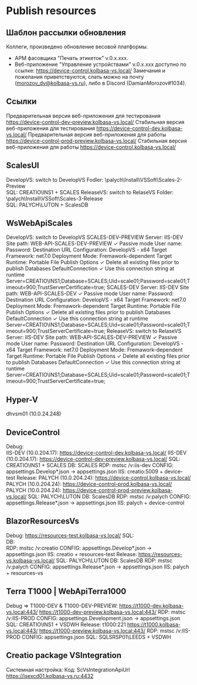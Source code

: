 # Publish resources

## Шаблон рассылки обновления
Коллеги, произведено обновление весовой платформы.
- АРМ фасовщика "Печать этикеток" v.0.x.xxx.
- Веб-приложение "Управление устройствами" v.0.x.xxx доступно по ссылке: https://device-control.kolbasa-vs.local/
Замечания и пожелания приветствуются, слать можно на почту (morozov_dv@kolbasa-vs.ru), либо в Discord (DamianMorozov#1034).

## Ссылки
Предварительная версия веб-приложения для тестирования  https://device-control-dev-preview.kolbasa-vs.local/
Стабильная версия веб-приложения для тестирования		https://device-control-dev.kolbasa-vs.local/
Предварительная версия веб-приложения для работы		https://device-control-prod-preview.kolbasa-vs.local/
Стабильная версия веб-приложения для работы				https://device-control.kolbasa-vs.local/

## ScalesUI
  DevelopVS: switch to DevelopVS
    Fodler:  \\palych\Install\VSSoft\Scales-2-Preview\
    SQL:     CREATIO\INS1 + SCALES
  ReleaseVS: switch to RelaseVS
    Folder:  \\palych\Install\VSSoft\Scales-3-Release\
    SQL:     PALYCH\LUTON + ScalesDB

## WsWebApiScales
  DevelopVS: switch to DevelopVS
    SCALES-DEV-PREVIEW
        Server: IIS-DEV
        Site path: WEB-API-SCALES-DEV-PREVIEW
            ✓ Passive mode
        User name: <userName>
        Password: <password>
        Destination URL
        Configuration: DevelopVS - x64
        Target Framework: net7.0
        Deployment Mode: Fremawork-dependent
        Target Runtime: Portable
        File Publish Options
            ✓ Delete all existing files prior to publish
        Databases DefaultConnection
            ✓ Use this connection string at runtime
            Server=CREATIO\INS1;Database=SCALES;Uid=scale01;Password=scale01;Timeout=900;TrustServerCertificate=true;
    SCALES-DEV
        Server: IIS-DEV
        Site path: WEB-API-SCALES-DEV
            ✓ Passive mode
        User name: <userName>
        Password: <password>
        Destination URL
        Configuration: DevelopVS - x64
        Target Framework: net7.0
        Deployment Mode: Fremawork-dependent
        Target Runtime: Portable
        File Publish Options
            ✓ Delete all existing files prior to publish
        Databases DefaultConnection
            ✓ Use this connection string at runtime
            Server=CREATIO\INS1;Database=SCALES;Uid=scale01;Password=scale01;Timeout=900;TrustServerCertificate=true;
  ReleaseVS: switch to RelaseVS
    Server: IIS-DEV
    Site path: WEB-API-SCALES-DEV-PREVIEW
        ✓ Passive mode
    User name: <userName>
    Password: <password>
    Destination URL
    Configuration: DevelopVS - x64
    Target Framework: net7.0
    Deployment Mode: Fremawork-dependent
    Target Runtime: Portable
    File Publish Options
        ✓ Delete all existing files prior to publish
    Databases DefaultConnection
        ✓ Use this connection string at runtime
        Server=CREATIO\INS1;Database=SCALES;Uid=scale01;Password=scale01;Timeout=900;TrustServerCertificate=true;

## Hyper-V
dhvsm01 (10.0.24.248)

## DeviceControl
  Debug:     
             IIS-DEV (10.0.204.17): https://device-control-dev.kolbasa-vs.local/
             IIS-DEV (10.0.204.17): https://device-control-dev-preview.kolbasa-vs.local/
    SQL:     CREATIO\INS1 + SCALES
    DB:      SCALES
    RDP:     mstsc /v:iis-dev
    CONFIG:  appsettings.Develop*.json -> appsettings.json
    IIS:     creatio:5009 + device-test
  Release:   PALYCH (10.0.204.24):  https://device-control.kolbasa-vs.local/
             PALYCH (10.0.204.24):  https://device-control-prod.kolbasa-vs.local/
             PALYCH (10.0.204.24):  https://device-control-prod-preview.kolbasa-vs.local/
    SQL:     PALYCH\LUTON
    DB:      ScalesDB
    RDP:     mstsc /v:palych
    CONFIG:  appsettings.Release*.json -> appsettings.json
    IIS:     palych + device-control

## BlazorResourcesVs
  Debug:     https://resources-test.kolbasa-vs.local/
    SQL:     
    DB:      
    RDP:     mstsc /v:creatio
    CONFIG:  appsettings.Develop*.json -> appsettings.json
    IIS:     creatio + resources-test
  Release:   https://resources-vs.kolbasa-vs.local/
    SQL:     PALYCH\LUTON
    DB:      ScalesDB
    RDP:     mstsc /v:palych
    CONFIG:  appsettings.Release*.json -> appsettings.json
    IIS:     palych + resources-vs

## Terra T1000 | WebApiTerra1000
  Debug => T1000-DEV & T1000-DEV-PREVIEW:
    https://t1000-dev.kolbasa-vs.local:443/
    https://t1000-dev-preview.kolbasa-vs.local:443/
    RDP:     mstsc /v:IIS-PROD
    CONFIG:  appsettings.Development.json -> appsettings.json
    SQL:     CREATIO\INS1 + VSDWH
  Release:   t1000:221
    https://t1000.kolbasa-vs.local:443/
    https://t1000-preview.kolbasa-vs.local:443/
    RDP:     mstsc /v:IIS-PROD
    CONFIG:  appsettings.json
    SQL:     SQLSRSP01\LEEDS + VSDWH

## Creatio package VSIntegration
Системная настройка: Код: ScVsIntegrationApiUrl
    https://isexcd01.kolbasa-vs.ru:4432
